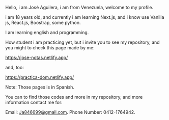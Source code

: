 Hello, i am José Aguilera, i am from Venezuela, welcome to my profile.

i am 18 years old, and currently i am learning Next.js, and i know use Vanilla js, React.js, Boostrap, some python.

I am learning english and programming.

How student i am practicing yet, but i invite you to see my repository, and you might to check this page made by me:

https://jose-notas.netlify.app/

and, too:

https://practica-dom.netlify.app/

Note: Those pages is in Spanish.

You can to find those codes and more in my repository, and more information contact me for: 

Email: Ja846699@gmail.com.
Phone Number: 0412-1764942.


<!---
Aguilera2509/Aguilera2509 is a ✨ special ✨ repository because its `README.md` (this file) appears on your GitHub profile.
You can click the Preview link to take a look at your changes.
--->
